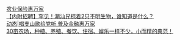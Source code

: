  
[农业保险惠万家](http://www.dianyue.me/archives/410/zccp0tghbhiadh6m/)  
[【内附招聘】罕见！潮汕兄掠着2只不明生物，谁知道是什么？](http://www.dianyue.me/archives/112/yl4ul9moty2ssakp/)  
[动态|唱支山歌给党听 普及金融惠万家](http://www.dianyue.me/archives/714/t7plnt7d50fn80qb/)  
[30亩农场，种植、养殖、餐饮、住宿、娱乐一样不少，小而精的典范！](http://www.dianyue.me/archives/037/4vevhr0cu71q2nic/)